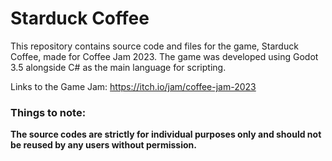 ﻿# Starduck Coffee
This repository contains source code and files for the game, Starduck Coffee, made for Coffee Jam 2023.
The game was developed using Godot 3.5 alongside C# as the main language for scripting.

Links to the Game Jam: https://itch.io/jam/coffee-jam-2023

### Things to note:
**The source codes are strictly for individual purposes only and should not be reused by any users without permission.**

